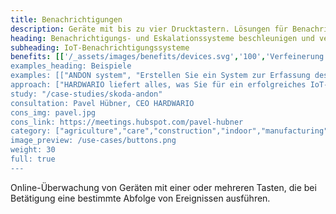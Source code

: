 ```yaml
---
title: Benachrichtigungen 
description: Geräte mit bis zu vier Drucktastern. Lösungen für Benachrichtigungen sind für Projekte im Freien, in der Industrie und im Gesundheitswesen geeignet. 
heading: Benachrichtigungs- und Eskalationssysteme beschleunigen und verfeinern die Prozesse 
subheading: IoT-Benachrichtigungssysteme 
benefits: [['/_assets/images/benefits/devices.svg','100','Verfeinerung und Beschleunigung','Durch Vorprogrammierung der Taste wird die Information sofort in der erwarteten Qualität übertragen.'],['/_assets/images/benefits/implementation.svg','100',Zeitprotokollierung','Aufzeichnung des Zeitpunkts des Ereignisses, Steuerung des Ereignislösungsprozesses und Festlegung der Eskalation'],['/_assets/images/benefits/notification.svg','50','Benachrichtigungsvariabilität','Senden Sie Benachrichtigungen nativ über WhatsApp, Microsoft Teams oder andere Systeme.']] 
examples_heading: Beispiele 
examples: [["ANDON system", "Erstellen Sie ein System zur Erfassung des aktuellen Produktionsstatus am Arbeitsplatz."],[" Bediener anrufen","Das System ermöglicht es, einen Wartungsmitarbeiter anzurufen oder eine Störung zu melden."],["Notrufknopf","Das System des sofortigen Hilferufs für ältere Menschen oder Patienten."],["Anforderung/Aufgabenerfassung","Erfassen Sie einen Prozessschritt oder die Notwendigkeit, Material zu bevorraten."]] 
approach: ["HARDWARIO liefert alles, was Sie für ein erfolgreiches IoT-Benachrichtigungsprojekt benötigen - von Geräten bis hin zu Cloud-Umgebungen und APIs. Unsere Produkte und Dienstleistungen umfassen IoT-Geräte und -Sensoren, die über LPWAN-Netzwerke, Konnektivität, cloudbasiertes Gerätemanagement und APIs für die Integration mit anderen Systemen von überall aus leicht mit dem Internet verbunden werden können."] 
study: "/case-studies/skoda-andon" 
consultation: Pavel Hübner, CEO HARDWARIO 
cons_img: pavel.jpg 
cons_link: https://meetings.hubspot.com/pavel-hubner 
category: ["agriculture","care","construction","indoor","manufacturing","retail"] 
image_preview: /use-cases/buttons.png 
weight: 30 
full: true
---
```


Online-Überwachung von Geräten mit einer oder mehreren Tasten, die bei Betätigung eine bestimmte Abfolge von Ereignissen ausführen.